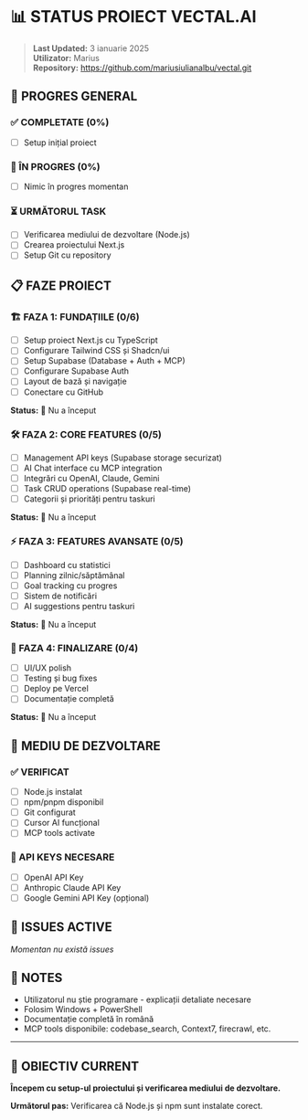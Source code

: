 # 📊 STATUS PROIECT VECTAL.AI

> **Last Updated:** 3 ianuarie 2025  
> **Utilizator:** Marius  
> **Repository:** https://github.com/mariusiulianalbu/vectal.git

## 🚀 PROGRES GENERAL

### ✅ COMPLETATE (0%)
- [ ] Setup inițial proiect

### 🔄 ÎN PROGRES (0%)
- [ ] Nimic în progres momentan

### ⏳ URMĂTORUL TASK
- [ ] Verificarea mediului de dezvoltare (Node.js)
- [ ] Crearea proiectului Next.js
- [ ] Setup Git cu repository

## 📋 FAZE PROIECT

### 🏗️ FAZA 1: FUNDAȚIILE (0/6)
- [ ] Setup proiect Next.js cu TypeScript
- [ ] Configurare Tailwind CSS și Shadcn/ui  
- [ ] Setup Supabase (Database + Auth + MCP)
- [ ] Configurare Supabase Auth
- [ ] Layout de bază și navigație
- [ ] Conectare cu GitHub

**Status:** 🔴 Nu a început

### 🛠️ FAZA 2: CORE FEATURES (0/5)
- [ ] Management API keys (Supabase storage securizat)
- [ ] AI Chat interface cu MCP integration
- [ ] Integrări cu OpenAI, Claude, Gemini
- [ ] Task CRUD operations (Supabase real-time)
- [ ] Categorii și priorități pentru taskuri

**Status:** 🔴 Nu a început

### ⚡ FAZA 3: FEATURES AVANSATE (0/5)
- [ ] Dashboard cu statistici
- [ ] Planning zilnic/săptămânal
- [ ] Goal tracking cu progres
- [ ] Sistem de notificări
- [ ] AI suggestions pentru taskuri

**Status:** 🔴 Nu a început

### 🎨 FAZA 4: FINALIZARE (0/4)
- [ ] UI/UX polish
- [ ] Testing și bug fixes
- [ ] Deploy pe Vercel
- [ ] Documentație completă

**Status:** 🔴 Nu a început

## 🔧 MEDIU DE DEZVOLTARE

### ✅ VERIFICAT
- [ ] Node.js instalat
- [ ] npm/pnpm disponibil  
- [ ] Git configurat
- [ ] Cursor AI funcțional
- [ ] MCP tools activate

### 🔑 API KEYS NECESARE
- [ ] OpenAI API Key
- [ ] Anthropic Claude API Key
- [ ] Google Gemini API Key (opțional)

## 🐛 ISSUES ACTIVE

*Momentan nu există issues*

## 📝 NOTES

- Utilizatorul nu știe programare - explicații detaliate necesare
- Folosim Windows + PowerShell
- Documentație completă în română
- MCP tools disponibile: codebase_search, Context7, firecrawl, etc.

---

## 🎯 OBIECTIV CURRENT

**Începem cu setup-ul proiectului și verificarea mediului de dezvoltare.**

**Următorul pas:** Verificarea că Node.js și npm sunt instalate corect. 